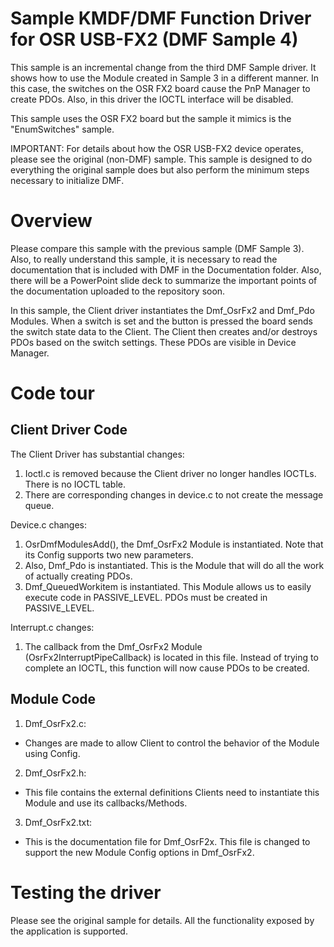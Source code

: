 Sample KMDF/DMF Function Driver for OSR USB-FX2 (DMF Sample 4)
==============================================================

This sample is an incremental change from the third DMF Sample driver. It shows how to use the Module created in Sample 3 in a different manner.
In this case, the switches on the OSR FX2 board cause the PnP Manager to create PDOs. Also, in this driver the IOCTL interface will be disabled.

This sample uses the OSR FX2 board but the sample it mimics is the "EnumSwitches" sample.

IMPORTANT: For details about how the OSR USB-FX2 device operates, please see the original (non-DMF) sample. This sample is designed to do everything
           the original sample does but also perform the minimum steps necessary to initialize DMF.

Overview
========

Please compare this sample with the previous sample (DMF Sample 3). Also, to really understand this sample, it is necessary to read the documentation
that is included with DMF in the Documentation folder. Also, there will be a PowerPoint slide deck to summarize the important points of the documentation
uploaded to the repository soon.

In this sample, the Client driver instantiates the Dmf_OsrFx2 and Dmf_Pdo Modules. When a switch is set and the button is pressed the board sends 
the switch state data to the Client. The Client then creates and/or destroys PDOs based on the switch settings. These PDOs are visible in Device Manager.

Code tour
=========

Client Driver Code
------------------

The Client Driver has substantial changes:

1. Ioctl.c is removed because the Client driver no longer handles IOCTLs. There is no IOCTL table.
2. There are corresponding changes in device.c to not create the message queue.

Device.c changes:

1. OsrDmfModulesAdd(), the Dmf_OsrFx2 Module is instantiated. Note that its Config supports two new parameters.
2. Also, Dmf_Pdo is instantiated. This is the Module that will do all the work of actually creating PDOs.
3. Dmf_QueuedWorkitem is instantiated. This Module allows us to easily execute code in PASSIVE_LEVEL. PDOs must be created in
PASSIVE_LEVEL. 

Interrupt.c changes:

1. The callback from the Dmf_OsrFx2 Module (OsrFx2InterruptPipeCallback) is located in this file. Instead of trying to complete an
IOCTL, this function will now cause PDOs to be created.

Module Code
-----------

1. Dmf_OsrFx2.c:
* Changes are made to allow Client to control the behavior of the Module using Config.
2. Dmf_OsrFx2.h:
* This file contains the external definitions Clients need to instantiate this Module and use its callbacks/Methods.
3. Dmf_OsrFx2.txt:
* This is the documentation file for Dmf_OsrF2x. This file is changed to support the new Module Config options in Dmf_OsrFx2.

Testing the driver
==================

Please see the original sample for details. All the functionality exposed by the application is supported.

